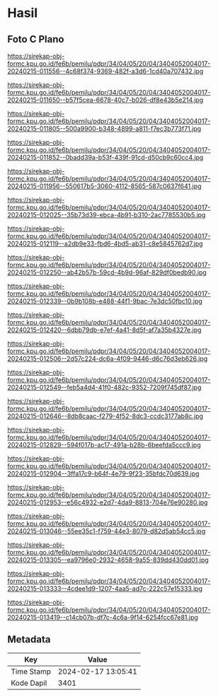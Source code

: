 # Hasil

## Foto C Plano

https://sirekap-obj-formc.kpu.go.id/fe6b/pemilu/pdpr/34/04/05/20/04/3404052004017-20240215-011556--4c68f374-9369-482f-a3d6-1cd40a707432.jpg

https://sirekap-obj-formc.kpu.go.id/fe6b/pemilu/pdpr/34/04/05/20/04/3404052004017-20240215-011650--b57f5cea-6678-40c7-b026-df8e43b5e214.jpg

https://sirekap-obj-formc.kpu.go.id/fe6b/pemilu/pdpr/34/04/05/20/04/3404052004017-20240215-011805--500a9900-b348-4899-a811-f7ec3b773f71.jpg

https://sirekap-obj-formc.kpu.go.id/fe6b/pemilu/pdpr/34/04/05/20/04/3404052004017-20240215-011852--0badd39a-b53f-439f-91cd-d50cb9c60cc4.jpg

https://sirekap-obj-formc.kpu.go.id/fe6b/pemilu/pdpr/34/04/05/20/04/3404052004017-20240215-011956--550617b5-3060-4112-8565-587c0637f641.jpg

https://sirekap-obj-formc.kpu.go.id/fe6b/pemilu/pdpr/34/04/05/20/04/3404052004017-20240215-012025--35b73d39-ebca-4b91-b310-2ac7785530b5.jpg

https://sirekap-obj-formc.kpu.go.id/fe6b/pemilu/pdpr/34/04/05/20/04/3404052004017-20240215-012119--a2db9e33-fbd6-4bd5-ab31-c8e5845762d7.jpg

https://sirekap-obj-formc.kpu.go.id/fe6b/pemilu/pdpr/34/04/05/20/04/3404052004017-20240215-012250--ab42b57b-59cd-4b9d-96af-829df0bedb90.jpg

https://sirekap-obj-formc.kpu.go.id/fe6b/pemilu/pdpr/34/04/05/20/04/3404052004017-20240215-012339--0b9b108b-e488-44f1-9bac-7e3dc50fbc10.jpg

https://sirekap-obj-formc.kpu.go.id/fe6b/pemilu/pdpr/34/04/05/20/04/3404052004017-20240215-012420--6dbb79db-e7ef-4a41-8d5f-af7a35b4327e.jpg

https://sirekap-obj-formc.kpu.go.id/fe6b/pemilu/pdpr/34/04/05/20/04/3404052004017-20240215-012506--2d57c224-dc6a-4f09-9446-d6c76d3eb626.jpg

https://sirekap-obj-formc.kpu.go.id/fe6b/pemilu/pdpr/34/04/05/20/04/3404052004017-20240215-012549--feb5a4d4-41f0-482c-9352-7209f745df87.jpg

https://sirekap-obj-formc.kpu.go.id/fe6b/pemilu/pdpr/34/04/05/20/04/3404052004017-20240215-012646--8db8caac-f279-4f52-8dc3-ccdc3177ab8c.jpg

https://sirekap-obj-formc.kpu.go.id/fe6b/pemilu/pdpr/34/04/05/20/04/3404052004017-20240215-012829--594f017b-ac17-491a-b28b-6beefda5ccc9.jpg

https://sirekap-obj-formc.kpu.go.id/fe6b/pemilu/pdpr/34/04/05/20/04/3404052004017-20240215-012904--3ffa17c9-b64f-4e79-9f23-35bfdc70d639.jpg

https://sirekap-obj-formc.kpu.go.id/fe6b/pemilu/pdpr/34/04/05/20/04/3404052004017-20240215-012953--e56c4932-e2d7-4da9-8813-704e76e90280.jpg

https://sirekap-obj-formc.kpu.go.id/fe6b/pemilu/pdpr/34/04/05/20/04/3404052004017-20240215-013046--55ee35c1-f759-44e3-8079-d82d5ab54cc5.jpg

https://sirekap-obj-formc.kpu.go.id/fe6b/pemilu/pdpr/34/04/05/20/04/3404052004017-20240215-013305--ea9796e0-2932-4658-9a55-839dd430dd01.jpg

https://sirekap-obj-formc.kpu.go.id/fe6b/pemilu/pdpr/34/04/05/20/04/3404052004017-20240215-013333--4cdee1d9-1207-4aa5-ad7c-222c57e15333.jpg

https://sirekap-obj-formc.kpu.go.id/fe6b/pemilu/pdpr/34/04/05/20/04/3404052004017-20240215-013419--c14cb07b-df7c-4c6a-9f14-6254fcc67e81.jpg


## Metadata

| Key        | Value               |
| ---------- | ------------------- |
| Time Stamp | 2024-02-17 13:05:41 |
| Kode Dapil | 3401                |



